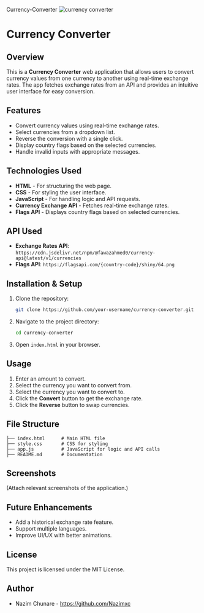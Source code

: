 Currency-Converter
![currency converter](https://github.com/user-attachments/assets/ea453a05-e858-4100-a080-ce22a62ba353)
# Currency Converter

## Overview
This is a **Currency Converter** web application that allows users to convert currency values from one currency to another using real-time exchange rates. The app fetches exchange rates from an API and provides an intuitive user interface for easy conversion.

## Features
- Convert currency values using real-time exchange rates.
- Select currencies from a dropdown list.
- Reverse the conversion with a single click.
- Display country flags based on the selected currencies.
- Handle invalid inputs with appropriate messages.

## Technologies Used
- **HTML** - For structuring the web page.
- **CSS** - For styling the user interface.
- **JavaScript** - For handling logic and API requests.
- **Currency Exchange API** - Fetches real-time exchange rates.
- **Flags API** - Displays country flags based on selected currencies.

## API Used
- **Exchange Rates API**: `https://cdn.jsdelivr.net/npm/@fawazahmed0/currency-api@latest/v1/currencies`
- **Flags API**: `https://flagsapi.com/{country-code}/shiny/64.png`

## Installation & Setup
1. Clone the repository:
   ```sh
   git clone https://github.com/your-username/currency-converter.git
   ```
2. Navigate to the project directory:
   ```sh
   cd currency-converter
   ```
3. Open `index.html` in your browser.

## Usage
1. Enter an amount to convert.
2. Select the currency you want to convert from.
3. Select the currency you want to convert to.
4. Click the **Convert** button to get the exchange rate.
5. Click the **Reverse** button to swap currencies.

## File Structure
```
├── index.html      # Main HTML file
├── style.css       # CSS for styling
├── app.js          # JavaScript for logic and API calls
├── README.md       # Documentation
```

## Screenshots
(Attach relevant screenshots of the application.)

## Future Enhancements
- Add a historical exchange rate feature.
- Support multiple languages.
- Improve UI/UX with better animations.

## License
This project is licensed under the MIT License.

## Author
- Nazim Chunare - https://github.com/Nazimxc

